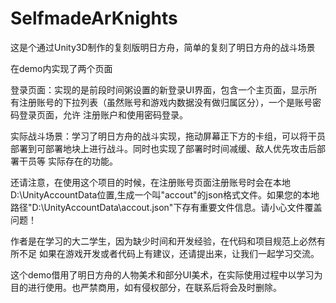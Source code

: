 # SelfmadeArKnights

这是个通过Unity3D制作的复刻版明日方舟，简单的复刻了明日方舟的战斗场景

在demo内实现了两个页面

登录页面：实现的是前段时间粥设置的新登录UI界面，包含一个主页面，显示所有注册账号的下拉列表（虽然账号和游戏内数据没有做归属区分），一个是账号密码登录页面，允许
      注册账户和使用密码登录。
      
实际战斗场景：学习了明日方舟的战斗实现，拖动屏幕正下方的卡组，可以将干员部署到可部署地块上进行战斗。同时也实现了部署时时间减缓、敌人优先攻击后部署干员等
      实际存在的功能。

还请注意，在使用这个项目的时候，在注册账号页面注册账号时会在本地D:\UnityAccountData位置,生成一个叫"accout"的json格式文件。如果您的本地路径"D:\UnityAccountData\accout.json"下存有重要文件信息。请小心文件覆盖问题！

作者是在学习的大二学生，因为缺少时间和开发经验，在代码和项目规范上必然有所不足
如果在游戏开发或者代码上有建议，还请提出来，让我们一起学习交流。

这个demo借用了明日方舟的人物美术和部分UI美术，在实际使用过程中以学习为目的进行使用。也严禁商用，如有侵权部分，在联系后将会及时删除。
